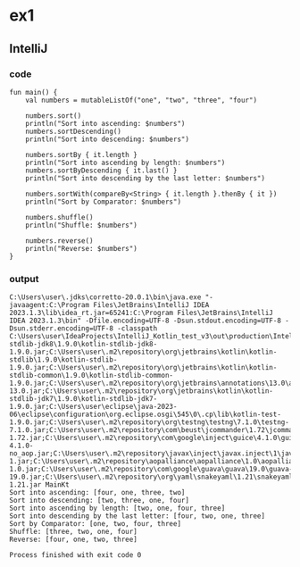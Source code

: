 # ex1
## IntelliJ
### code
    fun main() {
        val numbers = mutableListOf("one", "two", "three", "four")
    
        numbers.sort()
        println("Sort into ascending: $numbers")
        numbers.sortDescending()
        println("Sort into descending: $numbers")
    
        numbers.sortBy { it.length }
        println("Sort into ascending by length: $numbers")
        numbers.sortByDescending { it.last() }
        println("Sort into descending by the last letter: $numbers")
    
        numbers.sortWith(compareBy<String> { it.length }.thenBy { it })
        println("Sort by Comparator: $numbers")
    
        numbers.shuffle()
        println("Shuffle: $numbers")
    
        numbers.reverse()
        println("Reverse: $numbers")
    }
### output
    C:\Users\user\.jdks\corretto-20.0.1\bin\java.exe "-javaagent:C:\Program Files\JetBrains\IntelliJ IDEA 2023.1.3\lib\idea_rt.jar=65241:C:\Program Files\JetBrains\IntelliJ IDEA 2023.1.3\bin" -Dfile.encoding=UTF-8 -Dsun.stdout.encoding=UTF-8 -Dsun.stderr.encoding=UTF-8 -classpath C:\Users\user\IdeaProjects\IntelliJ_Kotlin_test_v3\out\production\IntelliJ_Kotlin_test_v3;C:\Users\user\.m2\repository\org\jetbrains\kotlin\kotlin-stdlib-jdk8\1.9.0\kotlin-stdlib-jdk8-1.9.0.jar;C:\Users\user\.m2\repository\org\jetbrains\kotlin\kotlin-stdlib\1.9.0\kotlin-stdlib-1.9.0.jar;C:\Users\user\.m2\repository\org\jetbrains\kotlin\kotlin-stdlib-common\1.9.0\kotlin-stdlib-common-1.9.0.jar;C:\Users\user\.m2\repository\org\jetbrains\annotations\13.0\annotations-13.0.jar;C:\Users\user\.m2\repository\org\jetbrains\kotlin\kotlin-stdlib-jdk7\1.9.0\kotlin-stdlib-jdk7-1.9.0.jar;C:\Users\user\eclipse\java-2023-06\eclipse\configuration\org.eclipse.osgi\545\0\.cp\lib\kotlin-test-1.9.0.jar;C:\Users\user\.m2\repository\org\testng\testng\7.1.0\testng-7.1.0.jar;C:\Users\user\.m2\repository\com\beust\jcommander\1.72\jcommander-1.72.jar;C:\Users\user\.m2\repository\com\google\inject\guice\4.1.0\guice-4.1.0-no_aop.jar;C:\Users\user\.m2\repository\javax\inject\javax.inject\1\javax.inject-1.jar;C:\Users\user\.m2\repository\aopalliance\aopalliance\1.0\aopalliance-1.0.jar;C:\Users\user\.m2\repository\com\google\guava\guava\19.0\guava-19.0.jar;C:\Users\user\.m2\repository\org\yaml\snakeyaml\1.21\snakeyaml-1.21.jar MainKt
    Sort into ascending: [four, one, three, two]
    Sort into descending: [two, three, one, four]
    Sort into ascending by length: [two, one, four, three]
    Sort into descending by the last letter: [four, two, one, three]
    Sort by Comparator: [one, two, four, three]
    Shuffle: [three, two, one, four]
    Reverse: [four, one, two, three]
    
    Process finished with exit code 0
